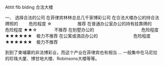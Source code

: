 Atitit flb blding  合法大楼


一、 选择合法的公司
在菲律宾林林总总几千家博彩公司
在合法大楼办公的持合法牌照的     危险程度 ☆            推荐
在普通办公室办公的持有挂靠牌的    危险程度 ★★☆        不推荐
在别墅办公的                      危险程度 ★★★★★★  极力不推荐
在公寓或酒店办公的                 危险程度 ★★★★★★  极力不推荐





到到了柬埔寨的非法博彩业，而这个产业在菲律宾也有相当 ... 一般集中在马尼拉的珍珠大厦、博甘地大楼、Robinsons大楼等等。
